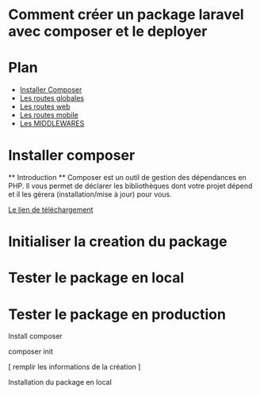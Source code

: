 # Comment créer un package laravel avec composer et le deployer

# Plan
- <a href="#installer-composer" > Installer Composer <a/>
- <a href="#les-routes-globales-pour-tous" >Les routes globales <a/>
- <a href="#les-routes-web" >Les routes web <a/>
- <a href="#les-routes-mobile" >Les routes mobile <a/>
- <a href="#les-middlewares" >Les MIDDLEWARES <a/>



# Installer composer

** Introduction **
Composer est un outil de gestion des dépendances en PHP. Il vous permet de déclarer les bibliothèques dont votre projet dépend et il les gérera (installation/mise à jour) pour vous.

<a href="https://getcomposer.org/download/">Le lien de téléchargement <a/> 

# Initialiser la creation du package
# Tester le package en local
# Tester le package en production

   
Install composer

composer init

[
  remplir les informations de la création
]


Installation du package en local
